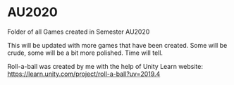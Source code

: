 # AU2020
Folder of all Games created in Semester AU2020

This will be updated with more games that have been created. Some will be crude, some will be a bit more polished. Time will tell.

Roll-a-ball was created by me with the help of Unity Learn website: https://learn.unity.com/project/roll-a-ball?uv=2019.4
